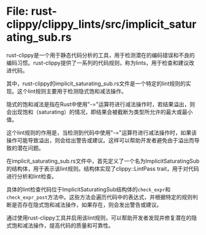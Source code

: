 # File: rust-clippy/clippy_lints/src/implicit_saturating_sub.rs

rust-clippy是一个用于静态代码分析的工具，用于检测潜在的编码错误和不良的编码习惯。rust-clippy提供了一系列的代码规则，称为lints，用于检查和建议改进代码。

其中，rust-clippy的implicit_saturating_sub.rs文件是一个特定的lint规则的实现。这个lint规则主要用于检测隐式饱和减法操作。

隐式的饱和减法是指在Rust中使用"-="运算符进行减法操作时，若结果溢出，则会出现饱和（saturating）的情况，即结果会被截断为类型所允许的最大或最小值。

这个lint规则的作用是，当检测到代码中使用"-="运算符进行减法操作时，如果该操作可能导致溢出，则会给出警告或建议。这样可以帮助开发者避免由于溢出而导致的潜在问题。

在implicit_saturating_sub.rs文件中，首先定义了一个名为ImplicitSaturatingSub的结构体，用于表示该lint规则。结构体实现了clippy::LintPass trait，用于对代码进行分析和lint检查。

具体的lint检查代码位于ImplicitSaturatingSub结构体的`check_expr`和`check_expr_post`方法中。这些方法会遍历代码中的表达式，并根据特定的规则判断是否存在隐式饱和减法操作，如果存在，则会发出警告或建议。

通过使用rust-clippy工具并启用该lint规则，可以帮助开发者发现并修复潜在的隐式饱和减法操作，提高代码的质量和可靠性。

